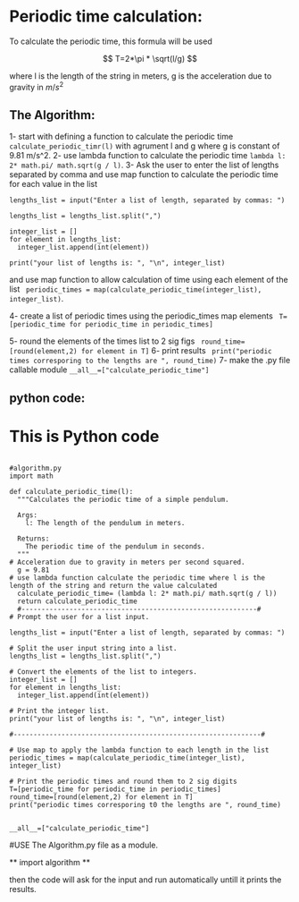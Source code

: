 # Periodic time calculation:
To calculate the periodic time, this formula will be used

$$
T=2*\pi * \sqrt(l/g)
$$

where l is the length of the string in meters, g is the acceleration due to gravity in $m/s^2$
## The Algorithm:
1- start with defining a function to calculate the periodic time ``` calculate_periodic_timr(l) ```  with agrument l and g where g is constant of 9.81 m/s^2.
2- use lambda function to calculate the periodic time ``` lambda l: 2* math.pi/ math.sqrt(g / l) ```. 
3- Ask the user to enter the list of lengths separated by comma and use map function to calculate the periodic time for each value in the list

```
lengths_list = input("Enter a list of length, separated by commas: ")

lengths_list = lengths_list.split(",")

integer_list = []
for element in lengths_list:
  integer_list.append(int(element))

print("your list of lengths is: ", "\n", integer_list)
```

and use map function to allow calculation of time using each element of the list ```  periodic_times = map(calculate_periodic_time(integer_list), integer_list) ```.

4- create a list of periodic times using the periodic_times map elements ```  T=[periodic_time for periodic_time in periodic_times] ```

5- round the elements of the times list to 2 sig figs ``` round_time=[round(element,2) for element in T]``` 
6- print results ``` print("periodic times corresporing to the lengths are ", round_time)```
7- make the .py file callable module  ``` __all__=["calculate_periodic_time"] ```



## python code:

# This is Python code


```

#algorithm.py
import math

def calculate_periodic_time(l):
  """Calculates the periodic time of a simple pendulum.

  Args:
    l: The length of the pendulum in meters.

  Returns:
    The periodic time of the pendulum in seconds.
  """
# Acceleration due to gravity in meters per second squared.
  g = 9.81
# use lambda function calculate the periodic time where l is the length of the string and return the value calculated
  calculate_periodic_time= (lambda l: 2* math.pi/ math.sqrt(g / l))
  return calculate_periodic_time
  #-----------------------------------------------------------#
# Prompt the user for a list input.

lengths_list = input("Enter a list of length, separated by commas: ")

# Split the user input string into a list.
lengths_list = lengths_list.split(",")

# Convert the elements of the list to integers.
integer_list = []
for element in lengths_list:
  integer_list.append(int(element))

# Print the integer list.
print("your list of lengths is: ", "\n", integer_list)

#--------------------------------------------------------------#

# Use map to apply the lambda function to each length in the list
periodic_times = map(calculate_periodic_time(integer_list), integer_list)

# Print the periodic times and round them to 2 sig digits
T=[periodic_time for periodic_time in periodic_times]
round_time=[round(element,2) for element in T]
print("periodic times corresporing t0 the lengths are ", round_time)


__all__=["calculate_periodic_time"]

```

#USE The Algorithm.py file as a module. 

** import algorithm **

then the code will ask for the input and run automatically untill it prints the results.
